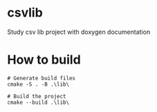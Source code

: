 # csvlib
Study csv lib project with doxygen documentation

# How to build
```
# Generate build files
cmake -S . -B .\lib\

# Build the project
cmake --build .\lib\
```